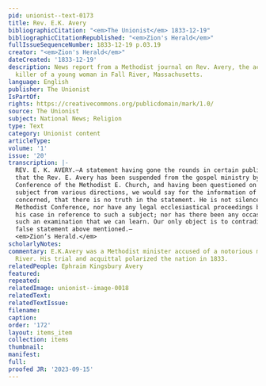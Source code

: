 ```yaml
---
pid: unionist--text-0173
title: Rev. E.K. Avery
bibliographicCitation: "<em>The Unionist</em> 1833-12-19"
bibliographicCitationRepublished: "<em>Zion's Herald</em>"
fullIssueSequenceNumber: 1833-12-19 p.03.19
creator: "<em>Zion's Herald</em>"
dateCreated: '1833-12-19'
description: News report from a Methodist journal on Rev. Avery, the acquited accused
  killer of a young woman in Fall River, Massachusetts.
language: English
publisher: The Unionist
IsPartOf: 
rights: https://creativecommons.org/publicdomain/mark/1.0/
source: The Unionist
subject: National News; Religion
type: Text
category: Unionist content
articleType: 
volume: '1'
issue: '20'
transcription: |-
  REV. E. K. AVERY.—A statement having gone the rounds in certain public journals,
  that the Rev. E. Avery has been suspended from the gospel ministry by the
  Conference of the Methodist E. Church, and having been questioned on this
  subject from various directions, we would say for the information of all
  concerned, that there is no truth in the statement. He is not silenced by the
  Methodist Conference, nor have any legal ecclesiastical proceedings been had on
  his case in reference to such a subject; nor has there been any occasion for
  such an examination that we can learn. Our only object is to contradict the
  false statement above mentioned.—
  <em>Zion’s Herald.</em>
scholarlyNotes: 
commentary: E.K.Avery was a Methodist minister accused of a notorious murder in Fall
  River. His trial and acquittal polarized the nation in 1833.
relatedPeople: Ephraim Kingsbury Avery
featured: 
repeated: 
relatedImage: unionist--image-0018
relatedText: 
relatedTextIssue: 
filename: 
caption: 
order: '172'
layout: items_item
collection: items
thumbnail: 
manifest: 
full: 
proofed JR: '2023-09-15'
---
```

